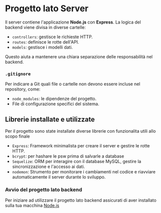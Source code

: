 # Progetto lato Server

Il server contiene l'applicazione **Node.js** con **Express**. La logica del backend viene divisa in diverse cartelle:
- `controllers`: gestisce le richieste HTTP.
- `routes`: definisce le rotte dell'API.
- `models`: gestisce i modelli dati.

Questo aiuta a mantenere una chiara separazione delle responsabilità nel backend.

### `.gitignore`
Per indicare a Git quali file o cartelle non devono essere incluse nel repository, come:
- `node_modules`: le dipendenze del progetto.
- File di configurazione specifici del sistema.

## Librerie installate e utilizzate

Per il progetto sono state installate diverse librerie con funzionalita utili allo scopo finale
- `Express`: Framework minimalista per creare il server e gestire le rotte HTTP.
- `bcrypt`: per hashare le psw prima di salvarle a database 
- `Sequelize`: ORM per interagire con il database MySQL, gestire la sincronizzazione e l'accesso ai dati.
- `nodemon`: Strumento per monitorare i cambiamenti nel codice e riavviare automaticamente il server durante lo sviluppo.

### Avvio del progetto lato backend
Per iniziare ad utilizzare il progetto lato backend assicurati di aver installato sulla tua macchina [Node.js](https://nodejs.org/en/download) 